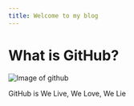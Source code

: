 ```yaml
---
title: Welcome to my blog
---
```


# What is GitHub?

![Image of github](https://th.bing.com/th/id/OIP.Sfgbqcg35rCru0YB-IQwxgHaD4?pid=ImgDet&rs=1)

GitHub is We Live, We Love, We Lie
